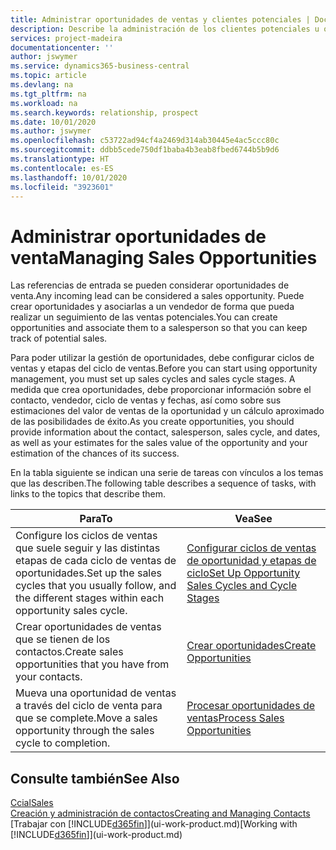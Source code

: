 ```yaml
---
title: Administrar oportunidades de ventas y clientes potenciales | Documentos de Microsoft
description: Describe la administración de los clientes potenciales u oportunidades de venta entrantes en Business Central, y la asociación de la oportunidad con un vendedor para realizar un seguimiento de las ventas potenciales.
services: project-madeira
documentationcenter: ''
author: jswymer
ms.service: dynamics365-business-central
ms.topic: article
ms.devlang: na
ms.tgt_pltfrm: na
ms.workload: na
ms.search.keywords: relationship, prospect
ms.date: 10/01/2020
ms.author: jswymer
ms.openlocfilehash: c53722ad94cf4a2469d314ab30445e4ac5ccc80c
ms.sourcegitcommit: ddbb5cede750df1baba4b3eab8fbed6744b5b9d6
ms.translationtype: HT
ms.contentlocale: es-ES
ms.lasthandoff: 10/01/2020
ms.locfileid: "3923601"
---
```

# <a name="managing-sales-opportunities"></a><span data-ttu-id="07b94-103">Administrar oportunidades de venta</span><span class="sxs-lookup"><span data-stu-id="07b94-103">Managing Sales Opportunities</span></span>
<span data-ttu-id="07b94-104">Las referencias de entrada se pueden considerar oportunidades de venta.</span><span class="sxs-lookup"><span data-stu-id="07b94-104">Any incoming lead can be considered a sales opportunity.</span></span> <span data-ttu-id="07b94-105">Puede crear oportunidades y asociarlas a un vendedor de forma que pueda realizar un seguimiento de las ventas potenciales.</span><span class="sxs-lookup"><span data-stu-id="07b94-105">You can create opportunities and associate them to a salesperson so that you can keep track of potential sales.</span></span>

<span data-ttu-id="07b94-106">Para poder utilizar la gestión de oportunidades, debe configurar ciclos de ventas y etapas del ciclo de ventas.</span><span class="sxs-lookup"><span data-stu-id="07b94-106">Before you can start using opportunity management, you must set up sales cycles and sales cycle stages.</span></span> <span data-ttu-id="07b94-107">A medida que crea oportunidades, debe proporcionar información sobre el contacto, vendedor, ciclo de ventas y fechas, así como sobre sus estimaciones del valor de ventas de la oportunidad y un cálculo aproximado de las posibilidades de éxito.</span><span class="sxs-lookup"><span data-stu-id="07b94-107">As you create opportunities, you should provide information about the contact, salesperson, sales cycle, and dates, as well as your estimates for the sales value of the opportunity and your estimation of the chances of its success.</span></span>

<span data-ttu-id="07b94-108">En la tabla siguiente se indican una serie de tareas con vínculos a los temas que las describen.</span><span class="sxs-lookup"><span data-stu-id="07b94-108">The following table describes a sequence of tasks, with links to the topics that describe them.</span></span>

| <span data-ttu-id="07b94-109">Para</span><span class="sxs-lookup"><span data-stu-id="07b94-109">To</span></span> | <span data-ttu-id="07b94-110">Vea</span><span class="sxs-lookup"><span data-stu-id="07b94-110">See</span></span> |
| --- | --- |
| <span data-ttu-id="07b94-111">Configure los ciclos de ventas que suele seguir y las distintas etapas de cada ciclo de ventas de oportunidades.</span><span class="sxs-lookup"><span data-stu-id="07b94-111">Set up the sales cycles that you usually follow, and the different stages within each opportunity sales cycle.</span></span> |[<span data-ttu-id="07b94-112">Configurar ciclos de ventas de oportunidad y etapas de ciclo</span><span class="sxs-lookup"><span data-stu-id="07b94-112">Set Up Opportunity Sales Cycles and Cycle Stages</span></span>](marketing-how-setup-opportunity-sales-cycles-stages.md) |
| <span data-ttu-id="07b94-113">Crear oportunidades de ventas que se tienen de los contactos.</span><span class="sxs-lookup"><span data-stu-id="07b94-113">Create sales opportunities that you have from your contacts.</span></span> |[<span data-ttu-id="07b94-114">Crear oportunidades</span><span class="sxs-lookup"><span data-stu-id="07b94-114">Create Opportunities</span></span>](marketing-how-create-opportunities.md) |
| <span data-ttu-id="07b94-115">Mueva una oportunidad de ventas a través del ciclo de venta para que se complete.</span><span class="sxs-lookup"><span data-stu-id="07b94-115">Move a sales opportunity through the sales cycle to completion.</span></span> |[<span data-ttu-id="07b94-116">Procesar oportunidades de ventas</span><span class="sxs-lookup"><span data-stu-id="07b94-116">Process Sales Opportunities</span></span>](marketing-processing-sales-opportunities.md) |

## <a name="see-also"></a><span data-ttu-id="07b94-117">Consulte también</span><span class="sxs-lookup"><span data-stu-id="07b94-117">See Also</span></span>
[<span data-ttu-id="07b94-118">Ccial</span><span class="sxs-lookup"><span data-stu-id="07b94-118">Sales</span></span>](sales-manage-sales.md)  
[<span data-ttu-id="07b94-119">Creación y administración de contactos</span><span class="sxs-lookup"><span data-stu-id="07b94-119">Creating and Managing Contacts</span></span>](marketing-contacts.md)  
<span data-ttu-id="07b94-120">[Trabajar con [!INCLUDE[d365fin](includes/d365fin_md.md)]](ui-work-product.md)</span><span class="sxs-lookup"><span data-stu-id="07b94-120">[Working with [!INCLUDE[d365fin](includes/d365fin_md.md)]](ui-work-product.md)</span></span>

